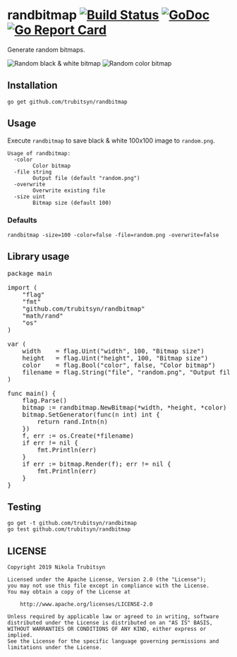 # randbitmap [![Build Status](https://travis-ci.com/trubitsyn/randbitmap.svg?branch=master)](https://travis-ci.com/trubitsyn/randbitmap) [![GoDoc](https://godoc.org/github.com/trubitsyn/randbitmap?status.svg)](https://godoc.org/github.com/trubitsyn/randbitmap) [![Go Report Card](https://goreportcard.com/badge/github.com/trubitsyn/randbitmap)](https://goreportcard.com/report/github.com/trubitsyn/randbitmap)
Generate random bitmaps.

![Random black & white bitmap](bitmaps/bw.png)
![Random color bitmap](bitmaps/color.png)

## Installation
`go get github.com/trubitsyn/randbitmap`

## Usage
Execute `randbitmap` to save black & white 100x100 image to `random.png`.

```
Usage of randbitmap:
  -color
        Color bitmap
  -file string
        Output file (default "random.png")
  -overwrite
        Overwrite existing file
  -size uint
        Bitmap size (default 100)
```

### Defaults
`randbitmap -size=100 -color=false -file=random.png -overwrite=false`

## Library usage
<pre>
package main

import (
	"flag"
	"fmt"
	"github.com/trubitsyn/randbitmap"
	"math/rand"
	"os"
)

var (
	width    = flag.Uint("width", 100, "Bitmap size")
	height   = flag.Uint("height", 100, "Bitmap size")
	color    = flag.Bool("color", false, "Color bitmap")
	filename = flag.String("file", "random.png", "Output file")
)

func main() {
	flag.Parse()
	bitmap := randbitmap.NewBitmap(*width, *height, *color)
	bitmap.SetGenerator(func(n int) int {
		return rand.Intn(n)
	})
	f, err := os.Create(*filename)
	if err != nil {
		fmt.Println(err)
	}
	if err := bitmap.Render(f); err != nil {
		fmt.Println(err)
	}
}
</pre>

## Testing
```
go get -t github.com/trubitsyn/randbitmap
go test github.com/trubitsyn/randbitmap
```

## LICENSE
```
Copyright 2019 Nikola Trubitsyn

Licensed under the Apache License, Version 2.0 (the "License");
you may not use this file except in compliance with the License.
You may obtain a copy of the License at

    http://www.apache.org/licenses/LICENSE-2.0

Unless required by applicable law or agreed to in writing, software
distributed under the License is distributed on an "AS IS" BASIS,
WITHOUT WARRANTIES OR CONDITIONS OF ANY KIND, either express or implied.
See the License for the specific language governing permissions and
limitations under the License.
```